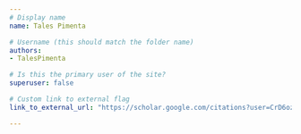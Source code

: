 ```yaml
---
# Display name
name: Tales Pimenta

# Username (this should match the folder name)
authors:
- TalesPimenta

# Is this the primary user of the site?
superuser: false

# Custom link to external flag
link_to_external_url: "https://scholar.google.com/citations?user=CrD6ozsAAAAJ&hl=en"

---
```

